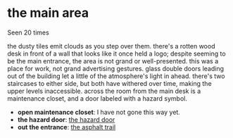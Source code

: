 # the main area

Seen 20 times

the dusty tiles emit clouds as you step over them. there's a rotten wood desk in front of a wall that looks like it once held a logo; despite seeming to be the main entrance, the area is not grand or well-presented. this was a place for work, not grand advertising gestures. glass double doors leading out of the building let a little of the atmosphere's light in ahead. there's two staircases to either side, but both have withered over time, making the upper levels inaccessible. across the room from the main desk is a maintenance closet, and a door labeled with a hazard symbol.

- **open maintenance closet**: I have not gone this way yet.
- **the hazard door**: [the hazard door](the-hazard-door-Nhv9ddj.md)
- **out the entrance**: [the asphalt trail](the-asphalt-trail-Nq6j0lu.md)

